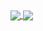 

<a style="pointer-events:none;" href="https://github.com/anuraghazra/github-readme-stats">
<img align="center" src="https://github-readme-stats.vercel.app/api?username=HHUUYYLLEE&show_icons=true&theme=react&custom_title=Lê%20Bá%20Huy%27s%20Github%20Stats&bg_color=30,0F172A,581C87,0F172A,0F172A,581C87,0F172A,0F172A,0F172A&ring_color=00ff00&include_all_commits=true&icon_color=00ff00"/>
</a>

<a style="pointer-events:none;" href="https://github.com/anuraghazra/github-readme-stats"> 
<img align="center" src="https://github-readme-stats.vercel.app/api/top-langs/?username=HHUUYYLLEE&show_icons=true&theme=react&layout=pie"/>
</a>

